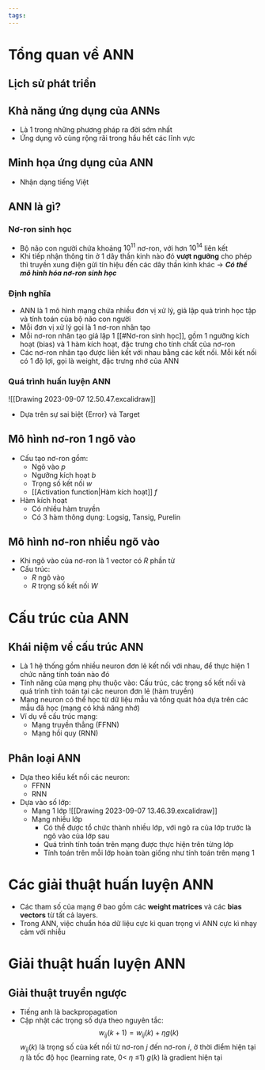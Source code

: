 ```yaml
---
tags:
---
```


# Tổng quan về ANN
## Lịch sử phát triển
## Khả năng ứng dụng của ANNs
- Là 1 trong những phương pháp ra đời sớm nhất
- Ứng dụng vô cùng rộng rãi trong hầu hết các lĩnh vực
## Minh họa ứng dụng của ANN
- Nhận dạng tiếng Việt
## ANN là gì?
### Nơ-ron sinh học
- Bộ não con người chứa khoảng $10^{11}$ nơ-ron, với hơn $10^{14}$ liên kết
- Khi tiếp nhận thông tin ở 1 dây thần kinh nào đó **vượt ngưỡng** cho phép thì truyền xung điện gửi tín hiệu đến các dây thần kinh khác
$\rightarrow$ ***Có thể mô hình hóa nơ-ron sinh học***
### Định nghĩa
- ANN là 1 mô hình mạng chứa nhiều đơn vị xử lý, giả lập quả trình học tập và tính toán của bộ não con người
- Mỗi đơn vị xử lý gọi là 1 nơ-ron nhân tạo
- Mỗi nơ-ron nhân tạo giả lập 1 [[#Nơ-ron sinh học]], gồm 1 ngưỡng kích hoạt (bias) và 1 hàm kích hoạt, đặc trưng cho tính chất của nơ-ron
- Các nơ-ron nhân tạo được liên kết với nhau bằng các kết nối. Mỗi kết nối có 1 độ lợi, gọi là weight, đặc trưng nhớ của ANN
### Quá trình huấn luyện ANN
![[Drawing 2023-09-07 12.50.47.excalidraw]]
- Dựa trên sự sai biệt {Error} và Target
## Mô hình nơ-ron 1 ngõ vào
- Cấu tạo nơ-ron gồm:
	- Ngõ vào $p$
	- Ngưỡng kích hoạt $b$
	- Trọng số kết nối $w$
	- [[Activation function|Hàm kích hoạt]] $f$
- Hàm kích hoạt
	- Có nhiều hàm truyền
	- Có 3 hàm thông dụng: Logsig, Tansig, Purelin
## Mô hình nơ-ron nhiều ngõ vào
- Khi ngõ vào của nơ-ron là 1 vector có $R$ phần tử
- Cấu trúc:
	- $R$ ngõ vào
	- $R$ trọng số kết nối $W$
# Cấu trúc của ANN
## Khái niệm về cấu trúc ANN
- Là 1 hệ thống gồm nhiều neuron đơn lẻ kết nối với nhau, để thực hiện 1 chức năng tính toán nào đó
- Tính năng của mạng phụ thuộc vào: Cấu trúc, các trọng số kết nối và quá trình tính toán tại các neuron đơn lẻ (hàm truyền)
- Mạng neuron có thể học từ dữ liệu mẫu và tổng quát hóa dựa trên các mẫu đã học (mạng có khả năng nhớ)
- Ví dụ về cấu trúc mạng:
	- Mạng truyền thẳng (FFNN)
	- Mạng hồi quy (RNN)
## Phân loại ANN
- Dựa theo kiểu kết nối các neuron:
	- FFNN
	- RNN
- Dựa vào số lớp:
	- Mạng 1 lớp ![[Drawing 2023-09-07 13.46.39.excalidraw]]
	- Mạng nhiều lớp
		- Có thể được tổ chức thành nhiều lớp, với ngõ ra của lớp trước là ngõ vào của lớp sau 
		- Quá trình tính toán trên mạng được thực hiện trên từng lớp
		- Tính toán trên mỗi lớp hoàn toàn giống như tính toán trên mạng 1 
# Các giải thuật huấn luyện ANN
- Các tham số của mạng $\theta$ bao gồm các **weight matrices** và các **bias vectors** từ tất cả layers.
- Trong ANN, việc chuẩn hóa dữ liệu cực kì quan trọng vì ANN cực kì nhạy cảm với nhiễu
# Giải thuật huấn luyện ANN
## Giải thuật truyền ngược
- Tiếng anh là backpropagation
- Cập nhật các trọng số dựa theo nguyên tắc: $$w_{ij}(k+1)=w_{ij}(k)+\eta g(k)$$
$w_{ij}(k)$ là trọng số của kết nối từ nơ-ron $j$ đến nơ-ron $i$, ở thời điểm hiện tại $\eta$ là tốc độ học (learning rate, 0< $\eta$ ≤1) $g(k)$ là gradient hiện tại